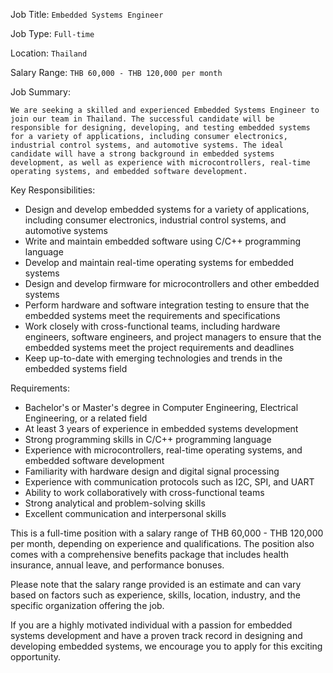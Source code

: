 Job Title: `Embedded Systems Engineer`

Job Type: `Full-time`

Location: `Thailand`

Salary Range: `THB 60,000 - THB 120,000 per month`

Job Summary:

`We are seeking a skilled and experienced Embedded Systems Engineer to join our team in Thailand. The successful candidate will be responsible for designing, developing, and testing embedded systems for a variety of applications, including consumer electronics, industrial control systems, and automotive systems. The ideal candidate will have a strong background in embedded systems development, as well as experience with microcontrollers, real-time operating systems, and embedded software development.`

Key Responsibilities:

* Design and develop embedded systems for a variety of applications, including consumer electronics, industrial control systems, and automotive systems
* Write and maintain embedded software using C/C++ programming language
* Develop and maintain real-time operating systems for embedded systems
* Design and develop firmware for microcontrollers and other embedded systems
* Perform hardware and software integration testing to ensure that the embedded systems meet the requirements and specifications
* Work closely with cross-functional teams, including hardware engineers, software engineers, and project managers to ensure that the embedded systems meet the project requirements and deadlines
* Keep up-to-date with emerging technologies and trends in the embedded systems field

Requirements:

* Bachelor's or Master's degree in Computer Engineering, Electrical Engineering, or a related field
* At least 3 years of experience in embedded systems development
* Strong programming skills in C/C++ programming language
* Experience with microcontrollers, real-time operating systems, and embedded software development
* Familiarity with hardware design and digital signal processing
* Experience with communication protocols such as I2C, SPI, and UART
* Ability to work collaboratively with cross-functional teams
* Strong analytical and problem-solving skills
* Excellent communication and interpersonal skills

This is a full-time position with a salary range of THB 60,000 - THB 120,000 per month, depending on experience and qualifications. The position also comes with a comprehensive benefits package that includes health insurance, annual leave, and performance bonuses.

Please note that the salary range provided is an estimate and can vary based on factors such as experience, skills, location, industry, and the specific organization offering the job.

If you are a highly motivated individual with a passion for embedded systems development and have a proven track record in designing and developing embedded systems, we encourage you to apply for this exciting opportunity.